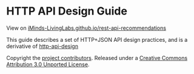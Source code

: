 # HTTP API Design Guide

View on [iMinds-LivingLabs.github.io/rest-api-recommendations](https://iMinds-LivingLabs.github.io/rest-api-recommendations)

This guide describes a set of HTTP+JSON API design practices, and is a derivative of [http-api-design](https://github.com/interagent/http-api-design)

Copyright the [project contributors](CONTRIBUTORS.md).
Released under a [Creative Commons Attribution 3.0 Unported License](http://creativecommons.org/licenses/by/3.0/). 
 

